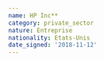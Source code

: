 ```yaml
---
name: HP Inc**
category: private_sector
nature: Entreprise
nationality: Etats-Unis
date_signed: '2018-11-12'
---
```

    